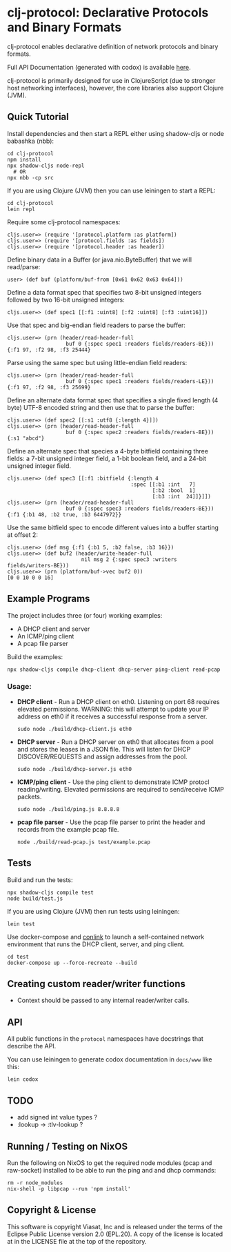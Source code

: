 # clj-protocol: Declarative Protocols and Binary Formats

clj-protocol enables declarative definition of network protocols and
binary formats.

Full API Documentation (generated with codox) is available
[here](https://lonocloud.github.io/clj-protocol/www/index.html).

clj-protocol is primarily designed for use in ClojureScript (due to
stronger host networking interfaces), however, the core libraries also
support Clojure (JVM).

## Quick Tutorial

[//]: # (This should be kept in sync with docs/tutorial.md)

Install dependencies and then start a REPL either using shadow-cljs or
node babashka (nbb):

```
cd clj-protocol
npm install
npx shadow-cljs node-repl
  # OR
npx nbb -cp src
```

If you are using Clojure (JVM) then you can use leiningen to start
a REPL:

```
cd clj-protocol
lein repl
```

Require some clj-protocol namespaces:

```
cljs.user=> (require '[protocol.platform :as platform])
cljs.user=> (require '[protocol.fields :as fields])
cljs.user=> (require '[protocol.header :as header])
```

Define binary data in a Buffer (or java.nio.ByteBuffer) that we will
read/parse:

```
user> (def buf (platform/buf-from [0x61 0x62 0x63 0x64]))
```

Define a data format spec that specifies two 8-bit unsigned integers followed by
two 16-bit unsigned integers:

```
cljs.user=> (def spec1 [[:f1 :uint8] [:f2 :uint8] [:f3 :uint16]])
```

Use that spec and big-endian field readers to parse the buffer:

```
cljs.user=> (prn (header/read-header-full
                   buf 0 {:spec spec1 :readers fields/readers-BE}))
{:f1 97, :f2 98, :f3 25444}
```

Parse using the same spec but using little-endian field readers:

```
cljs.user=> (prn (header/read-header-full
                   buf 0 {:spec spec1 :readers fields/readers-LE}))
{:f1 97, :f2 98, :f3 25699}
```

Define an alternate data format spec that specifies a single fixed
length (4 byte) UTF-8 encoded string and then use that to parse the
buffer:

```
cljs.user=> (def spec2 [[:s1 :utf8 {:length 4}]])
cljs.user=> (prn (header/read-header-full
                   buf 0 {:spec spec2 :readers fields/readers-BE}))
{:s1 "abcd"}
```

Define an alternate spec that species a 4-byte bitfield containing
three fields: a 7-bit unsigned integer field, a 1-bit boolean field,
and a 24-bit unsigned integer field.

```
cljs.user=> (def spec3 [[:f1 :bitfield {:length 4
                                        :spec [[:b1 :int   7]
                                               [:b2 :bool  1]
                                               [:b3 :int  24]]}]])
cljs.user=> (prn (header/read-header-full
                   buf 0 {:spec spec3 :readers fields/readers-BE}))
{:f1 {:b1 48, :b2 true, :b3 6447972}}
```

Use the same bitfield spec to encode different values into a buffer
starting at offset 2:

```
cljs.user=> (def msg {:f1 {:b1 5, :b2 false, :b3 16}})
cljs.user=> (def buf2 (header/write-header-full
                        nil msg 2 {:spec spec3 :writers fields/writers-BE}))
cljs.user=> (prn (platform/buf->vec buf2 0))
[0 0 10 0 0 16]
```


## Example Programs

[//]: # (This should be kept in sync with docs/examples.md)

The project includes three (or four) working examples:

* A DHCP client and server
* An ICMP/ping client
* A pcap file parser

Build the examples:

```
npx shadow-cljs compile dhcp-client dhcp-server ping-client read-pcap
```

### Usage:

* **DHCP client** - Run a DHCP client on eth0. Listening on port 68
  requires elevated permissions. WARNING: this will attempt to update
  your IP address on eth0 if it receives a successful response from
  a server.

  ```
  sudo node ./build/dhcp-client.js eth0
  ```

* **DHCP server** - Run a DHCP server on eth0 that allocates from
  a pool and stores the leases in a JSON file. This will listen for
  DHCP DISCOVER/REQUESTS and assign addresses from the pool.

  ```
  sudo node ./build/dhcp-server.js eth0
  ```

* **ICMP/ping client** - Use the ping client to demonstrate ICMP
  protocl reading/writing. Elevated permissions are required to
  send/receive ICMP packets.

  ```
  sudo node ./build/ping.js 8.8.8.8
  ```

* **pcap file parser** - Use the pcap file parser to print the header
  and records from the example pcap file.

  ```
  node ./build/read-pcap.js test/example.pcap
  ```

## Tests

Build and run the tests:

```
npx shadow-cljs compile test
node build/test.js
```

If you are using Clojure (JVM) then run tests using leiningen:

```
lein test
```

Use docker-compose and [conlink](https://github.com/LonoCloud/conlink)
to launch a self-contained network environment that runs the DHCP
client, server, and ping client.

```
cd test
docker-compose up --force-recreate --build
```


## Creating custom reader/writer functions

- Context should be passed to any internal reader/writer calls.

## API

All public functions in the `protocol` namespaces have docstrings that
describe the API.

You can use leiningen to generate codox documentation in `docs/www`
like this:

```
lein codox
```


## TODO
- add signed int value types ?
- :lookup -> :tlv-lookup ?

## Running / Testing on NixOS

Run the following on NixOS to get the required node modules (pcap and
raw-socket) installed to be able to run the ping and and dhcp
commands:

```
rm -r node_modules
nix-shell -p libpcap --run 'npm install'
```

## Copyright & License

This software is copyright Viasat, Inc and is released under the terms
of the Eclipse Public License version 2.0 (EPL.20). A copy of the
license is located at in the LICENSE file at the top of the
repository.
